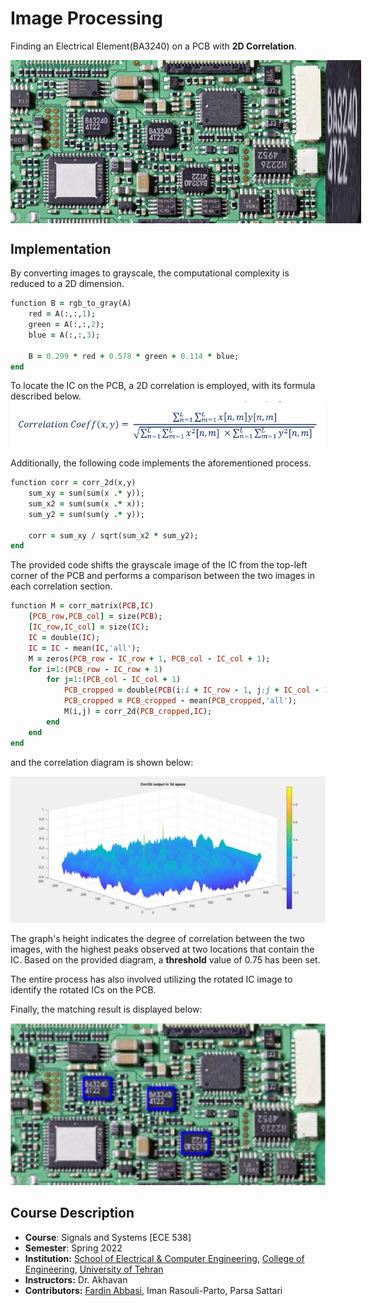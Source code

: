 # Image Processing
Finding an Electrical Element(BA3240) on a PCB with **2D Correlation**.

<div style="display: flex;">
  <img src="./doc/PCB.jpg">
  <img src="./doc/BA3240.png">
</div>

## Implementation
By converting images to grayscale, the computational complexity is reduced to a 2D dimension.

```ruby
function B = rgb_to_gray(A)
    red = A(:,:,1);
    green = A(:,:,2);
    blue = A(:,:,3);
    
    B = 0.299 * red + 0.578 * green + 0.114 * blue;
end
```
To locate the IC on the PCB, a 2D correlation is employed, with its formula described below.
<img src="./doc/coeff.jpg">

Additionally, the following code implements the aforementioned process.
```ruby
function corr = corr_2d(x,y)
    sum_xy = sum(sum(x .* y));
    sum_x2 = sum(sum(x .* x));
    sum_y2 = sum(sum(y .* y));
    
    corr = sum_xy / sqrt(sum_x2 * sum_y2);
end
```
The provided code shifts the grayscale image of the IC from the top-left corner of the PCB and performs a comparison between the two images in each correlation section.
```ruby
function M = corr_matrix(PCB,IC)
    [PCB_row,PCB_col] = size(PCB);
    [IC_row,IC_col] = size(IC);
    IC = double(IC);
    IC = IC - mean(IC,'all');
    M = zeros(PCB_row - IC_row + 1, PCB_col - IC_col + 1);
    for i=1:(PCB_row - IC_row + 1)
        for j=1:(PCB_col - IC_col + 1)
            PCB_cropped = double(PCB(i:i + IC_row - 1, j:j + IC_col - 1));
            PCB_cropped = PCB_cropped - mean(PCB_cropped,'all');
            M(i,j) = corr_2d(PCB_cropped,IC);
        end
    end
end

```
and the correlation diagram is shown below:

<img src="./doc/corr2d.jpg">

The graph's height indicates the degree of correlation between the two images, with the highest peaks observed at two locations that contain the IC. Based on the provided diagram, a **threshold** value of 0.75 has been set.

The entire process has also involved utilizing the rotated IC image to identify the rotated ICs on the PCB.

Finally, the matching result is displayed below:

<img src="./doc/result.jpg">

## Course Description
- **Course**: Signals and Systems [ECE 538]
- **Semester**: Spring 2022
- **Institution:** [School of Electrical & Computer Engineering](https://ece.ut.ac.ir/en/), [College of Engineering](https://eng.ut.ac.ir/en), [University of Tehran](https://ut.ac.ir/en)
- **Instructors:** Dr. Akhavan
- **Contributors:** [Fardin Abbasi](https://github.com/fardinabbasi), Iman Rasouli-Parto, Parsa Sattari